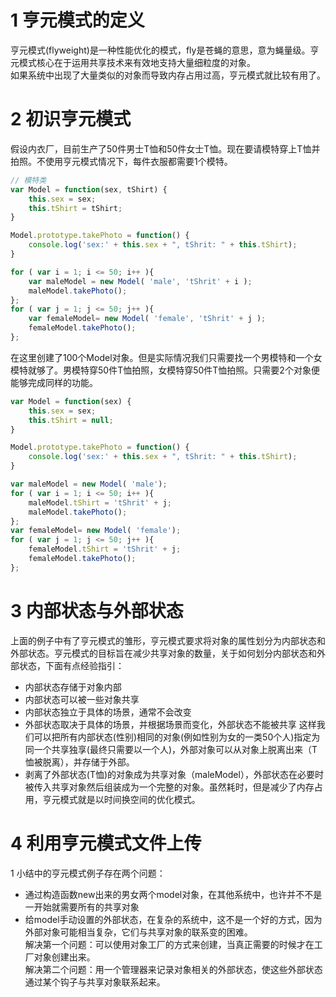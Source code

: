 # 1 亨元模式的定义
亨元模式(flyweight)是一种性能优化的模式，fly是苍蝇的意思，意为蝇量级。亨元模式核心在于运用共享技术来有效地支持大量细粒度的对象。<br>
如果系统中出现了大量类似的对象而导致内存占用过高，亨元模式就比较有用了。

# 2 初识亨元模式
假设内衣厂，目前生产了50件男士T恤和50件女士T恤。现在要请模特穿上T恤并拍照。不使用亨元模式情况下，每件衣服都需要1个模特。
```javascript
// 模特类
var Model = function(sex, tShirt) {
    this.sex = sex;
    this.tShirt = tShirt;
}

Model.prototype.takePhoto = function() {
    console.log('sex:' + this.sex + ", tShrit: " + this.tShirt);
}

for ( var i = 1; i <= 50; i++ ){
    var maleModel = new Model( 'male', 'tShrit' + i );
    maleModel.takePhoto();
};
for ( var j = 1; j <= 50; j++ ){
    var femaleModel= new Model( 'female', 'tShrit' + j );
    femaleModel.takePhoto();
};
```
在这里创建了100个Model对象。但是实际情况我们只需要找一个男模特和一个女模特就够了。男模特穿50件T恤拍照，女模特穿50件T恤拍照。只需要2个对象便能够完成同样的功能。
```javascript
var Model = function(sex) {
    this.sex = sex;
    this.tShirt = null;
}

Model.prototype.takePhoto = function() {
    console.log('sex:' + this.sex + ", tShrit: " + this.tShirt);
}

var maleModel = new Model( 'male');
for ( var i = 1; i <= 50; i++ ){
    maleModel.tShirt = 'tShrit' + j;
    maleModel.takePhoto();
};
var femaleModel= new Model( 'female');
for ( var j = 1; j <= 50; j++ ){
    femaleModel.tShirt = 'tShrit' + j;
    femaleModel.takePhoto();
};
```
# 3 内部状态与外部状态
上面的例子中有了亨元模式的雏形，亨元模式要求将对象的属性划分为内部状态和外部状态。亨元模式的目标旨在减少共享对象的数量，关于如何划分内部状态和外部状态，下面有点经验指引：
- 内部状态存储于对象内部
- 内部状态可以被一些对象共享
- 内部状态独立于具体的场景，通常不会改变
- 外部状态取决于具体的场景，并根据场景而变化，外部状态不能被共享
这样我们可以把所有内部状态(性别)相同的对象(例如性别为女的一类50个人)指定为同一个共享独享(最终只需要以一个人)，外部对象可以从对象上脱离出来（T恤被脱离），并存储于外部。
- 剥离了外部状态(T恤)的对象成为共享对象（maleModel），外部状态在必要时被传入共享对象然后组装成为一个完整的对象。虽然耗时，但是减少了内存占用，亨元模式就是以时间换空间的优化模式。

# 4 利用亨元模式文件上传
1 小结中的亨元模式例子存在两个问题：
- 通过构造函数new出来的男女两个model对象，在其他系统中，也许并不不是一开始就需要所有的共享对象
- 给model手动设置的外部状态，在复杂的系统中，这不是一个好的方式，因为外部对象可能相当复杂，它们与共享对象的联系变的困难。<br>
解决第一个问题：可以使用对象工厂的方式来创建，当真正需要的时候才在工厂对象创建出来。<br>
解决第二个问题：用一个管理器来记录对象相关的外部状态，使这些外部状态通过某个钩子与共享对象联系起来。
